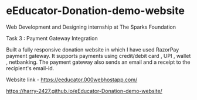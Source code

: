 # eEducator-Donation-demo-website

Web Development and Designing internship at The Sparks Foundation

Task 3 : Payment Gateway Integration

Built a fully responsive donation website in which I have used RazorPay payment gateway. It supports payments using credit/debit card , UPI , wallet , netbanking. The payment gateway also sends an email and a receipt to the recipient's email-id.

Website link - https://eeducator.000webhostapp.com/

https://harry-2427.github.io/eEducator-Donation-demo-website/
